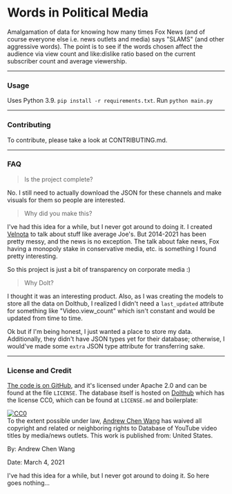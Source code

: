 # Words in Political Media

Amalgamation of data for knowing how many times Fox News (and of course everyone else 
i.e. news outlets and media) says "SLAMS" (and other aggressive words). The point is to
see if the words chosen affect the audience via view count and like:dislike ratio based
on the current subscriber count and average viewership.

---
### Usage

Uses Python 3.9. `pip install -r requirements.txt`. Run `python main.py`

---
### Contributing

To contribute, please take a look at CONTRIBUTING.md.

---
### FAQ

> Is the project complete?

No. I still need to actually download the JSON for these
channels and make visuals for them so people are interested.

> Why did you make this?

I've had this idea for a while, but I never got around to doing it. I created 
[Velnota](https://velnota.com/) to talk about stuff like average Joe's. But 2014-2021
has been pretty messy, and the news is no exception. The talk about fake news,
Fox having a monopoly stake in conservative media, etc. is something I found pretty
interesting.

So this project is just a bit of transparency on corporate media :)

> Why Dolt?

I thought it was an interesting product. Also, as I was creating
the models to store all the data on Dolthub, I realized I didn't
need a `last_updated` attribute for something like "Video.view_count"
which isn't constant and would be updated from time to time.

Ok but if I'm being honest, I just wanted a place to store my data.
Additionally, they didn't have JSON types yet for their database; otherwise,
I would've made some `extra` JSON type attribute for transferring sake.

---
### License and Credit

[The code is on GitHub](https://github.com/Andrew-Chen-Wang/words-in-political-media),
and it's licensed under Apache 2.0 and can be found at the file `LICENSE`.
The database itself is hosted on
[Dolthub](https://www.dolthub.com/repositories/andrew-chen-wang/words-in-political-media)
which has the license CC0, which can be found at `LICENSE.md` and boilerplate:

[![CC0](http://i.creativecommons.org/p/zero/1.0/88x31.png)](http://creativecommons.org/publicdomain/zero/1.0/)   
To the extent possible under law, 
[Andrew Chen Wang](https://github.com/Andrew-Chen-Wang/words-in-political-media/) 
has waived all copyright and related or neighboring rights to Database of YouTube 
video titles by media/news outlets. This work is published from: United States.

By: Andrew Chen Wang

Date: March 4, 2021

I've had this idea for a while, but I never got around to doing it.
So here goes nothing...
